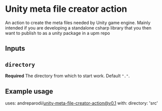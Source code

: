 # Unity meta file creator  action

An action to create the meta files needed by Unity game engine. Mainly intended if you are developing a standalone csharp library that you then want to publish to as a unity package in a upm repo

## Inputs

## `directory`

**Required** The directory from which to start work. Default `"."`.


## Example usage

uses: andreparodi/unity-meta-file-creator-action@v0.1
with:
  directory: 'src'
